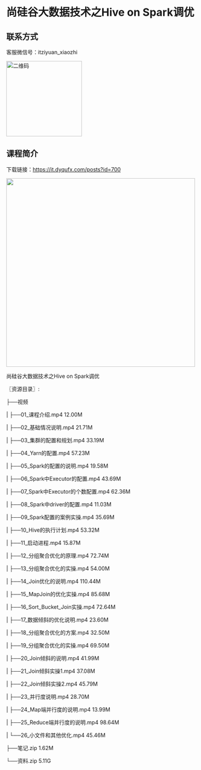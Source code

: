# 尚硅谷大数据技术之Hive on Spark调优

## 联系方式

客服微信号：itziyuan_xiaozhi

<img src="https://ziyuanyun.oss-cn-guangzhou.aliyuncs.com/common/20240614073449/666b82192834a.jpg" width="200" height="200" alt="二维码">

## 课程简介

下载链接：https://it.dyqufx.com/posts?id=700

<img src="https://ziyuanyun.oss-cn-guangzhou.aliyuncs.com/yun/20240515152222/664462ae9df80.jpg" width="500" alt="">

  尚硅谷大数据技术之Hive on Spark调优



 〖资源目录〗:

 ├──视频

 | ├──01_课程介绍.mp4 12.00M

 | ├──02_基础情况说明.mp4 21.71M

 | ├──03_集群的配置和规划.mp4 33.19M

 | ├──04_Yarn的配置.mp4 57.23M

 | ├──05_Spark的配置的说明.mp4 19.58M

 | ├──06_Spark中Executor的配置.mp4 43.69M

 | ├──07_Spark中Executor的个数配置.mp4 62.36M

 | ├──08_Spark中driver的配置.mp4 11.03M

 | ├──09_Spark配置的案例实操.mp4 35.69M

 | ├──10_Hive的执行计划.mp4 53.32M

 | ├──11_启动进程.mp4 15.87M

 | ├──12_分组聚合优化的原理.mp4 72.74M

 | ├──13_分组聚合优化的实操.mp4 54.00M

 | ├──14_Join优化的说明.mp4 110.44M

 | ├──15_MapJoin的优化实操.mp4 85.68M

 | ├──16_Sort_Bucket_Join实操.mp4 72.64M

 | ├──17_数据倾斜的优化说明.mp4 23.60M

 | ├──18_分组聚合优化的方案.mp4 32.50M

 | ├──19_分组聚合优化的实操.mp4 69.50M

 | ├──20_Join倾斜的说明.mp4 41.99M

 | ├──21_Join倾斜实操1.mp4 37.08M

 | ├──22_Join倾斜实操2.mp4 45.79M

 | ├──23_并行度说明.mp4 28.70M

 | ├──24_Map端并行度的说明.mp4 13.99M

 | ├──25_Reduce端并行度的说明.mp4 98.64M

 | └──26_小文件和其他优化.mp4 45.46M

 ├──笔记.zip 1.62M

 └──资料.zip 5.11G

  